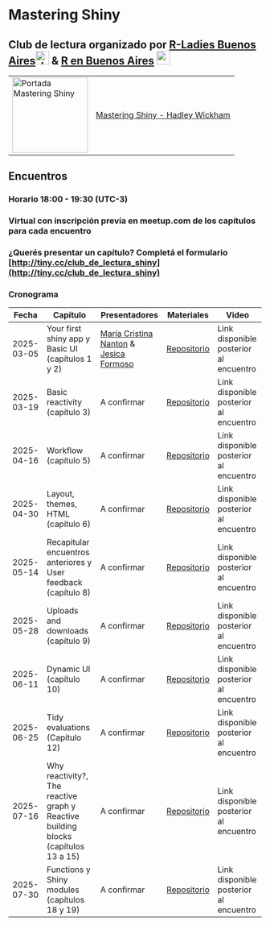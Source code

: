 # Mastering Shiny


## Club de lectura organizado por [R-Ladies Buenos Aires](https://github.com/RLadies-BA)<img height="27" src="https://avatars.githubusercontent.com/u/38664570?s=200&v=4" alt="rladies buenos aires logo"> & [R en Buenos Aires](https://github.com/renbaires) <img height="27" src="https://avatars.githubusercontent.com/u/43609757" alt="r en buenos aires logo">

<table>
  <tr>
    <td>
      <img src="https://mastering-shiny.org/cover.png" alt="Portada Mastering Shiny" width="150">
    </td>
    <td>
      <a href="https://mastering-shiny.org/">Mastering Shiny - Hadley Wickham</a>
    </td>
  </tr>
</table>


## Encuentros 

### Horario 18:00 - 19:30 (UTC-3)
### Virtual con inscripción prevía en meetup.com de los capítulos para cada encuentro

### ¿Querés presentar un capítulo? Completá el formulario  [http://tiny.cc/club_de_lectura_shiny](http://tiny.cc/club_de_lectura_shiny) 

### Cronograma

| Fecha       | Capítulo                    | Presentadores              | Materiales                                    | Video |
|-------------|-----------------------------------------|----------------------|-----------------------------------------|--------------------|
| 2025-03-05  |Your first shiny app y Basic UI (capítulos 1 y 2) | [María Cristina Nanton](https://github.com/mcnanton) & [Jesica Formoso](https://github.com/JFormoso) | [Repositorio](https://github.com/RLadies-BA/mastering-shiny)| Link disponible posterior al encuentro |
| 2025-03-19  | Basic reactivity (capítulo 3) | A confirmar | [Repositorio](https://github.com/RLadies-BA/mastering-shiny)| Link disponible posterior al encuentro |
| 2025-04-16  | Workflow (capítulo 5) | A confirmar | [Repositorio](https://github.com/RLadies-BA/mastering-shiny)| Link disponible posterior al encuentro |
| 2025-04-30  | Layout, themes, HTML (capítulo 6) | A confirmar | [Repositorio](https://github.com/RLadies-BA/mastering-shiny)| Link disponible posterior al encuentro |
| 2025-05-14  | Recapitular encuentros anteriores y User feedback (capítulo 8) | A confirmar | [Repositorio](https://github.com/RLadies-BA/mastering-shiny)| Link disponible posterior al encuentro |
| 2025-05-28  | Uploads and downloads (capítulo 9) | A confirmar | [Repositorio](https://github.com/RLadies-BA/mastering-shiny)| Link disponible posterior al encuentro |
| 2025-06-11  | Dynamic UI (capítulo 10) | A confirmar | [Repositorio](https://github.com/RLadies-BA/mastering-shiny)| Link disponible posterior al encuentro |
| 2025-06-25  | Tidy evaluations (Capítulo 12) | A confirmar | [Repositorio](https://github.com/RLadies-BA/mastering-shiny)| Link disponible posterior al encuentro |
| 2025-07-16  | Why reactivity?, The reactive graph y Reactive building blocks (capítulos 13 a 15) | A confirmar | [Repositorio](https://github.com/RLadies-BA/mastering-shiny)| Link disponible posterior al encuentro |
| 2025-07-30  | Functions y Shiny modules (capítulos 18 y 19) | A confirmar | [Repositorio](https://github.com/RLadies-BA/mastering-shiny)| Link disponible posterior al encuentro |






